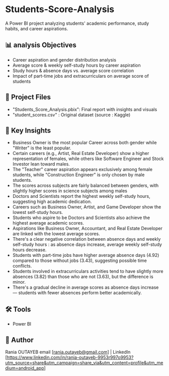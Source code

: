 # Students-Score-Analysis
A Power BI project analyzing students' academic performance, study habits, and career aspirations.

## 📊 analysis Objectives
- Career aspiration and gender distribution analysis
- Average score & weekly self-study hours by career aspiration
- Study hours & absence days vs. average score correlation
- Impact of part-time jobs and extracurriculars on average score of students

## 📁 Project Files
- "Students_Score_Analysis.pbix": Final report with insights and visuals
- "student_scores.csv" : Original dataset (source : Kaggle)

## 🧠 Key Insights
- Business Owner is the most popular Career across both gender while "Writer" is the least popular.
- Certain careers (e.g., Artist, Real Estate Developer) show a higher representation of females, while others like Software Engineer and Stock Investor lean toward males.
- The "Teacher" career aspiration appears exclusively among female students, while "Construction Engineer" is only chosen by male students.
- The scores across subjects are fairly balanced between genders, with slightly higher scores in science subjects among males
- Doctors and Scientists report the highest weekly self-study hours, suggesting high academic dedication.
- Careers such as Business Owner, Artist, and Game Developer show the lowest self-study hours.
- Students who aspire to be Doctors and Scientists also achieve the highest average academic scores.
- Aspirations like Business Owner, Accountant, and Real Estate Developer are linked with the lowest average scores.
- There's a clear negative correlation between absence days and weekly self-study hours : as absence days increase, average weekly self-study hours decrease.
- Students with part-time jobs have higher average absence days (4.92) compared to those without jobs (3.43), suggesting possible time conflicts.
- Students involved in extracurriculars activities tend to have slightly more absences (3.82) than those who are not (3.63), but the difference is minor.
- There's a gradual decline in average scores as absence days increase — students with fewer absences perform better academically.

## 🛠 Tools
- Power BI

## 🔗 Author
Rania OUTAYEB
email [rania.outayeb@gmail.com] | LinkedIn [https://www.linkedin.com/in/rania-outayeb-9953r997o9953?utm_source=share&utm_campaign=share_via&utm_content=profile&utm_medium=android_app]

